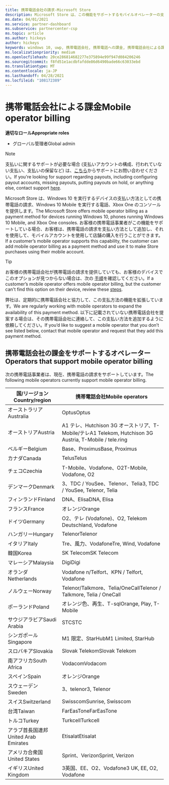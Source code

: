 ```yaml
---
title: 携帯電話会社の請求-Microsoft Store
description: Microsoft Store は、この機能をサポートするモバイルオペレーターの支払い方法として携帯電話の課金を提供します。
ms.date: 04/01/2021
ms.service: partner-dashboard
ms.subservice: partnercenter-csp
ms.topic: article
ms.author: hickeys
author: hickeys
keywords: windows 10, uwp, 携帯電話会社, 携帯電話への課金, 携帯電話会社による課金
ms.localizationpriority: medium
ms.openlocfilehash: 20ce286814682277e375894e99f947d084206246
ms.sourcegitcommit: f8fd51e1acdbfafdde86d6490bade66c63033ebd
ms.translationtype: MT
ms.contentlocale: ja-JP
ms.lasthandoff: 04/28/2021
ms.locfileid: "108172389"
---
```

# <a name="mobile-operator-billing"></a><span data-ttu-id="45710-104">携帯電話会社による課金</span><span class="sxs-lookup"><span data-stu-id="45710-104">Mobile operator billing</span></span>

<span data-ttu-id="45710-105">**適切なロール**</span><span class="sxs-lookup"><span data-stu-id="45710-105">**Appropriate roles**</span></span>

- <span data-ttu-id="45710-106">グローバル管理者</span><span class="sxs-lookup"><span data-stu-id="45710-106">Global admin</span></span>

> [!NOTE]
> <span data-ttu-id="45710-107">支払いに関するサポートが必要な場合 (支払いアカウントの構成、行われていない支払い、支払いの保留など) は、[こちら](https://developer.microsoft.com/windows/support)からサポートにお問い合わせください。</span><span class="sxs-lookup"><span data-stu-id="45710-107">If you're looking for support regarding payouts, including configuring payout accounts, missing payouts, putting payouts on hold, or anything else, contact support [here](https://developer.microsoft.com/windows/support).</span></span>

<span data-ttu-id="45710-108">Microsoft Store は、Windows 10 を実行するデバイスの支払い方法としての携帯電話の請求、Windows 10 Mobile を実行する電話、Xbox One のコンソールを提供します。</span><span class="sxs-lookup"><span data-stu-id="45710-108">The Microsoft Store offers mobile operator billing as a payment method for devices running Windows 10, phones running Windows 10 Mobile, and Xbox One consoles.</span></span> <span data-ttu-id="45710-109">お客様の携帯電話事業者がこの機能をサポートしている場合、お客様は、携帯電話の請求を支払い方法として追加し、それを使用して、モバイルアカウントを使用して店舗の購入を行うことができます。</span><span class="sxs-lookup"><span data-stu-id="45710-109">If a customer’s mobile operator supports this capability, the customer can add mobile operator billing as a payment method and use it to make Store purchases using their mobile account.</span></span>

> [!TIP]
> <span data-ttu-id="45710-110">お客様の携帯電話会社が携帯電話の請求を提供していても、お客様のデバイスでこのオプションが見つからない場合は、次の [手順](https://support.microsoft.com/instantanswers/b25d6dd6-fb8b-3710-1e13-4d30eb01b51f)を確認してください。</span><span class="sxs-lookup"><span data-stu-id="45710-110">If a customer’s mobile operator offers mobile operator billing, but the customer can't find this option on their device, review these [steps](https://support.microsoft.com/instantanswers/b25d6dd6-fb8b-3710-1e13-4d30eb01b51f).</span></span>

<span data-ttu-id="45710-111">弊社は、定期的に携帯電話会社と協力して、この支払方法の機能を拡張しています。</span><span class="sxs-lookup"><span data-stu-id="45710-111">We are regularly working with mobile operators to expand the availability of this payment method.</span></span> <span data-ttu-id="45710-112">以下に記載されていない携帯電話会社を提案する場合は、その携帯電話会社に連絡して、この支払い方法を追加するように依頼してください。</span><span class="sxs-lookup"><span data-stu-id="45710-112">If you’d like to suggest a mobile operator that you don’t see listed below, contact that mobile operator and request that they add this payment method.</span></span>

## <a name="operators-that-support-mobile-operator-billing"></a><span data-ttu-id="45710-113">携帯電話会社の課金をサポートするオペレーター</span><span class="sxs-lookup"><span data-stu-id="45710-113">Operators that support mobile operator billing</span></span>

<span data-ttu-id="45710-114">次の携帯電話事業者は、現在、携帯電話の請求をサポートしています。</span><span class="sxs-lookup"><span data-stu-id="45710-114">The following mobile operators currently support mobile operator billing.</span></span>

| <span data-ttu-id="45710-115">国/リージョン</span><span class="sxs-lookup"><span data-stu-id="45710-115">Country/region</span></span>       | <span data-ttu-id="45710-116">携帯電話会社</span><span class="sxs-lookup"><span data-stu-id="45710-116">Mobile operators</span></span>                                        |
|----------------------|---------------------------------------------------------|
| <span data-ttu-id="45710-117">オーストラリア</span><span class="sxs-lookup"><span data-stu-id="45710-117">Australia</span></span>            | <span data-ttu-id="45710-118">Optus</span><span class="sxs-lookup"><span data-stu-id="45710-118">Optus</span></span>                                                   |
| <span data-ttu-id="45710-119">オーストリア</span><span class="sxs-lookup"><span data-stu-id="45710-119">Austria</span></span>              | <span data-ttu-id="45710-120">A1 テレ、Hutchison 3G オーストリア、T-Mobile/テレ</span><span class="sxs-lookup"><span data-stu-id="45710-120">A1 Telekom, Hutchison 3G Austria, T-Mobile / tele.ring</span></span>  |
| <span data-ttu-id="45710-121">ベルギー</span><span class="sxs-lookup"><span data-stu-id="45710-121">Belgium</span></span>              | <span data-ttu-id="45710-122">Base、Proximus</span><span class="sxs-lookup"><span data-stu-id="45710-122">Base, Proximus</span></span>                                          |
| <span data-ttu-id="45710-123">カナダ</span><span class="sxs-lookup"><span data-stu-id="45710-123">Canada</span></span>               | <span data-ttu-id="45710-124">Telus</span><span class="sxs-lookup"><span data-stu-id="45710-124">Telus</span></span>                                                   |
| <span data-ttu-id="45710-125">チェコ</span><span class="sxs-lookup"><span data-stu-id="45710-125">Czechia</span></span>              | <span data-ttu-id="45710-126">T-Mobile、Vodafone、O2</span><span class="sxs-lookup"><span data-stu-id="45710-126">T-Mobile, Vodafone, O2</span></span>                                  |
| <span data-ttu-id="45710-127">デンマーク</span><span class="sxs-lookup"><span data-stu-id="45710-127">Denmark</span></span>              | <span data-ttu-id="45710-128">3、TDC / YouSee、Telenor、Telia</span><span class="sxs-lookup"><span data-stu-id="45710-128">3, TDC / YouSee, Telenor, Telia</span></span>                         |
| <span data-ttu-id="45710-129">フィンランド</span><span class="sxs-lookup"><span data-stu-id="45710-129">Finland</span></span>              | <span data-ttu-id="45710-130">DNA、Elisa</span><span class="sxs-lookup"><span data-stu-id="45710-130">DNA, Elisa</span></span>                                              |
| <span data-ttu-id="45710-131">フランス</span><span class="sxs-lookup"><span data-stu-id="45710-131">France</span></span>               | <span data-ttu-id="45710-132">オレンジ</span><span class="sxs-lookup"><span data-stu-id="45710-132">Orange</span></span>                                                  |
| <span data-ttu-id="45710-133">ドイツ</span><span class="sxs-lookup"><span data-stu-id="45710-133">Germany</span></span>              | <span data-ttu-id="45710-134">O2、テレ (Vodafone)、</span><span class="sxs-lookup"><span data-stu-id="45710-134">O2, Telekom Deutschland, Vodafone</span></span>                       |
| <span data-ttu-id="45710-135">ハンガリー</span><span class="sxs-lookup"><span data-stu-id="45710-135">Hungary</span></span>              | <span data-ttu-id="45710-136">Telenor</span><span class="sxs-lookup"><span data-stu-id="45710-136">Telenor</span></span>                                                 |
| <span data-ttu-id="45710-137">イタリア</span><span class="sxs-lookup"><span data-stu-id="45710-137">Italy</span></span>                | <span data-ttu-id="45710-138">Tre、風力、Vodafone</span><span class="sxs-lookup"><span data-stu-id="45710-138">Tre, Wind, Vodafone</span></span>                                     |
| <span data-ttu-id="45710-139">韓国</span><span class="sxs-lookup"><span data-stu-id="45710-139">Korea</span></span>                | <span data-ttu-id="45710-140">SK Telecom</span><span class="sxs-lookup"><span data-stu-id="45710-140">SK Telecom</span></span>                                              |
| <span data-ttu-id="45710-141">マレーシア</span><span class="sxs-lookup"><span data-stu-id="45710-141">Malaysia</span></span>             | <span data-ttu-id="45710-142">Digi</span><span class="sxs-lookup"><span data-stu-id="45710-142">Digi</span></span>                                                    |
| <span data-ttu-id="45710-143">オランダ</span><span class="sxs-lookup"><span data-stu-id="45710-143">Netherlands</span></span>          | <span data-ttu-id="45710-144">Vodafone n/Telfort、</span><span class="sxs-lookup"><span data-stu-id="45710-144">KPN / Telfort, Vodafone</span></span>                                 |
| <span data-ttu-id="45710-145">ノルウェー</span><span class="sxs-lookup"><span data-stu-id="45710-145">Norway</span></span>               | <span data-ttu-id="45710-146">Telenor/Talkmore、Telia/OneCall</span><span class="sxs-lookup"><span data-stu-id="45710-146">Telenor / Talkmore, Telia / OneCall</span></span>                     |
| <span data-ttu-id="45710-147">ポーランド</span><span class="sxs-lookup"><span data-stu-id="45710-147">Poland</span></span>               | <span data-ttu-id="45710-148">オレンジ色、再生、T-sql</span><span class="sxs-lookup"><span data-stu-id="45710-148">Orange, Play, T-Mobile</span></span>                                  |
| <span data-ttu-id="45710-149">サウジアラビア</span><span class="sxs-lookup"><span data-stu-id="45710-149">Saudi Arabia</span></span>         | <span data-ttu-id="45710-150">STC</span><span class="sxs-lookup"><span data-stu-id="45710-150">STC</span></span>                                                     |
| <span data-ttu-id="45710-151">シンガポール</span><span class="sxs-lookup"><span data-stu-id="45710-151">Singapore</span></span>            | <span data-ttu-id="45710-152">M1 限定、StarHub</span><span class="sxs-lookup"><span data-stu-id="45710-152">M1 Limited, StarHub</span></span>                                     |
| <span data-ttu-id="45710-153">スロバキア</span><span class="sxs-lookup"><span data-stu-id="45710-153">Slovakia</span></span>             | <span data-ttu-id="45710-154">Slovak Telekom</span><span class="sxs-lookup"><span data-stu-id="45710-154">Slovak Telekom</span></span>                                          |
| <span data-ttu-id="45710-155">南アフリカ</span><span class="sxs-lookup"><span data-stu-id="45710-155">South Africa</span></span>         | <span data-ttu-id="45710-156">Vodacom</span><span class="sxs-lookup"><span data-stu-id="45710-156">Vodacom</span></span>                                                 |
| <span data-ttu-id="45710-157">スペイン</span><span class="sxs-lookup"><span data-stu-id="45710-157">Spain</span></span>                | <span data-ttu-id="45710-158">オレンジ</span><span class="sxs-lookup"><span data-stu-id="45710-158">Orange</span></span>                                                  |
| <span data-ttu-id="45710-159">スウェーデン</span><span class="sxs-lookup"><span data-stu-id="45710-159">Sweden</span></span>               | <span data-ttu-id="45710-160">3、telenor</span><span class="sxs-lookup"><span data-stu-id="45710-160">3, Telenor</span></span>                                              |
| <span data-ttu-id="45710-161">スイス</span><span class="sxs-lookup"><span data-stu-id="45710-161">Switzerland</span></span>          | <span data-ttu-id="45710-162">Swisscom</span><span class="sxs-lookup"><span data-stu-id="45710-162">Sunrise, Swisscom</span></span>                                       |
| <span data-ttu-id="45710-163">台湾</span><span class="sxs-lookup"><span data-stu-id="45710-163">Taiwan</span></span>               | <span data-ttu-id="45710-164">FarEasTone</span><span class="sxs-lookup"><span data-stu-id="45710-164">FarEasTone</span></span>                                              |
| <span data-ttu-id="45710-165">トルコ</span><span class="sxs-lookup"><span data-stu-id="45710-165">Turkey</span></span>               | <span data-ttu-id="45710-166">Turkcell</span><span class="sxs-lookup"><span data-stu-id="45710-166">Turkcell</span></span>                                                |
| <span data-ttu-id="45710-167">アラブ首長国連邦</span><span class="sxs-lookup"><span data-stu-id="45710-167">United Arab Emirates</span></span> | <span data-ttu-id="45710-168">Etisalat</span><span class="sxs-lookup"><span data-stu-id="45710-168">Etisalat</span></span>                                                |
| <span data-ttu-id="45710-169">アメリカ合衆国</span><span class="sxs-lookup"><span data-stu-id="45710-169">United States</span></span>        | <span data-ttu-id="45710-170">Sprint、Verizon</span><span class="sxs-lookup"><span data-stu-id="45710-170">Sprint, Verizon</span></span>                                         |
| <span data-ttu-id="45710-171">イギリス</span><span class="sxs-lookup"><span data-stu-id="45710-171">United Kingdom</span></span>       | <span data-ttu-id="45710-172">3英国、EE、O2、Vodafone</span><span class="sxs-lookup"><span data-stu-id="45710-172">3 UK, EE, O2, Vodafone</span></span>                                 |
